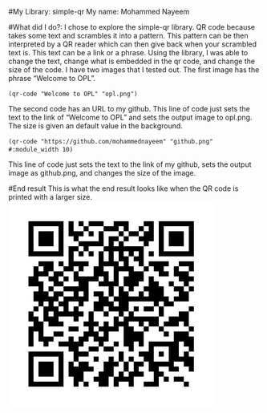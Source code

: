 #My Library: simple-qr
My name: Mohammed Nayeem

#What did I do?:
I chose to explore the simple-qr library. QR code because takes some text and scrambles it into a pattern. This pattern can be then interpreted by a QR reader which can then give back when your scrambled text is. This text can be a link or a phrase. Using the library, I was able to change the text, change what is embedded in the qr code, and change the size of the code. I have two images that I tested out. The first image has the phrase “Welcome to OPL”. 
```
(qr-code "Welcome to OPL" "opl.png")
```
The second code has an URL to my github.
This line of code just sets the text to the link of “Welcome to OPL” and sets the output image to opl.png. The size is given an default value in the background.
```
(qr-code "https://github.com/mohammednayeem" "github.png" #:module_width 10)
```
This line of code just sets the text to the link of my github, sets the output image as github.png, and changes the size of the image.

#End result
This is what the end result looks like when the QR code is printed with a larger size.
![GitHub Image](/github.png?raw=true "GitHub Image")
